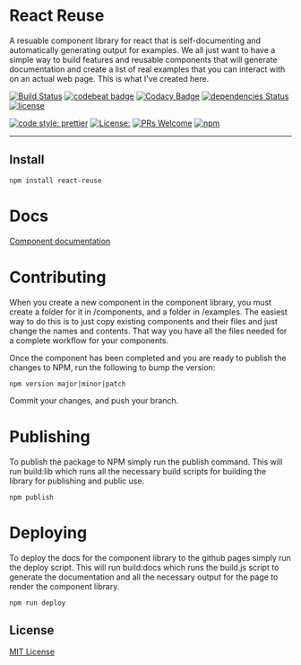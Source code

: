# React Reuse

A resuable component library for react that is self-documenting and automatically generating output for examples. We all just want to have a simple way to build features and reusable components that will generate documentation and create a list of real examples that you can interact with on an actual web page. This is what I've created here.

[![Build Status](https://travis-ci.org/jaredwilli/react-reuse.svg?branch=master)](https://travis-ci.org/jaredwilli/react-reuse)
[![codebeat badge](https://codebeat.co/badges/1396f00a-f7ce-43a0-af73-1bfc2298213c)](https://codebeat.co/projects/github-com-jaredwilli-react-reuse-master)
[![Codacy Badge](https://api.codacy.com/project/badge/Grade/9d42183cd016465cb588eac8400ef73e)](https://www.codacy.com/app/jaredwilli/react-reuse?utm_source=github.com&amp;utm_medium=referral&amp;utm_content=jaredwilli/react-reuse&amp;utm_campaign=Badge_Grade)
[![dependencies Status](https://david-dm.org/jaredwilli/react-reuse/status.svg)](https://david-dm.org/jaredwilli/react-reuse)
[![license](https://img.shields.io/npm/l/react-reuse.svg?style=flat-square)](https://github.com/jaredwilli/react-reuse/blob/master/LICENSE)

[![code style: prettier](https://img.shields.io/badge/code_style-prettier-ff69b4.svg?style=flat-square)](https://github.com/prettier/prettier)
[![License:](https://img.shields.io/npm/l/cross-env.svg?style=flat-square)](https://github.com/jaredwilli/react-reuse/blob/master/other/LICENSE)
[![PRs Welcome](https://img.shields.io/badge/PRs-welcome-brightgreen.svg?style=flat-square)](http://makeapullrequest.com)
[![npm](https://img.shields.io/npm/v/react-reuse.svg?style=flat-square)](https://www.npmjs.com/package/react-reuse)



-------

## Install

```
npm install react-reuse
```

# Docs
[Component documentation](https://jaredwilli.github.io/react-reuse/)

# Contributing
When you create a new component in the component library, you must create a folder for it in /components, and a folder in /examples. The easiest way to do this is to just copy existing components and their files and just change the names and contents. That way you have all the files needed for a complete workflow for your components.

Once the component has been completed and you are ready to publish the changes to NPM, run the following to bump the version:
```
npm version major|minor|patch
```

Commit your changes, and push your branch.

# Publishing
To publish the package to NPM simply run the publish command. This will run build:lib which runs all the necessary build scripts for building the library for publishing and public use.

```
npm publish
```

# Deploying
To deploy the docs for the component library to the github pages simply run the deploy script. This will run build:docs which runs the build.js script to generate the documentation and all the necessary output for the page to render the component library.

```
npm run deploy
```


## License

[MIT License](https://opensource.org/licenses/MIT)
